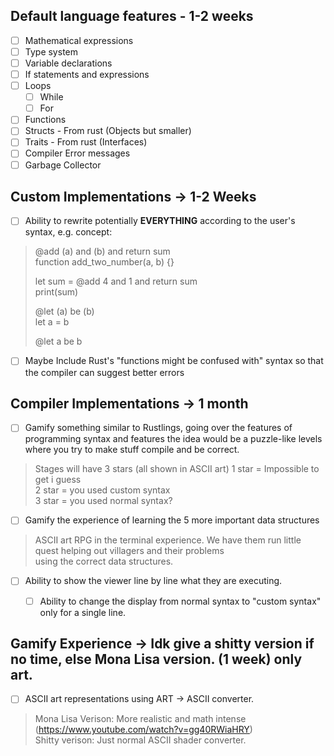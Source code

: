 
## Default language features - 1-2 weeks
- [ ] Mathematical expressions
- [ ] Type system
- [ ] Variable declarations
- [ ] If statements and expressions
- [ ] Loops
	- [ ] While
	- [ ] For
- [ ] Functions
- [ ] Structs - From rust (Objects but smaller)
- [ ] Traits - From rust (Interfaces)
- [ ] Compiler Error messages
- [ ] Garbage Collector

## Custom Implementations -> 1-2 Weeks
- [ ] Ability to rewrite potentially **EVERYTHING** according to the user's syntax, e.g. concept:
> @add (a) and (b) and return sum  
> function add_two_number(a, b) {}
> 
> let sum = @add 4 and 1 and return sum  
> print(sum)
>
> @let (a) be (b)  
> let a = b  
>   
> @let a be b  
- [ ] Maybe Include Rust's "functions might be confused with" syntax so that the compiler can suggest better errors

## Compiler Implementations -> 1 month
- [ ] Gamify something similar to Rustlings, going over the features of programming syntax and features
	    the idea would be a puzzle-like levels where you try to make stuff compile and be correct.
> Stages will have 3 stars (all shown in ASCII art)
> 1 star = Impossible to get i guess  
> 2 star = you used custom syntax  
> 3 star = you used normal syntax?  
- [ ] Gamify the experience of learning the 5 more important data structures
> ASCII art RPG in the terminal experience.
> We have them run little quest helping out villagers and their problems  
> using the correct data structures.
- [ ] Ability to show the viewer line by line what they are executing.
	- [ ] Ability to change the display from normal syntax to "custom syntax" only for a single line.


## Gamify Experience -> Idk give a shitty version if no time, else Mona Lisa version. (1 week) only art.
- [ ] ASCII art representations using ART -> ASCII converter.
> Mona Lisa Verison: More realistic and math intense (https://www.youtube.com/watch?v=gg40RWiaHRY)  
> Shitty verison: Just normal ASCII shader converter.
